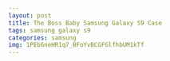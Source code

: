 ```yaml
---
layout: post
title: The Boss Baby Samsung Galaxy S9 Case
tags: samsung galaxy s9
categories: samsung
img: 1PEb6neHR1q7_BFoYvBCGFGlfhbUM1kTf
---
```

